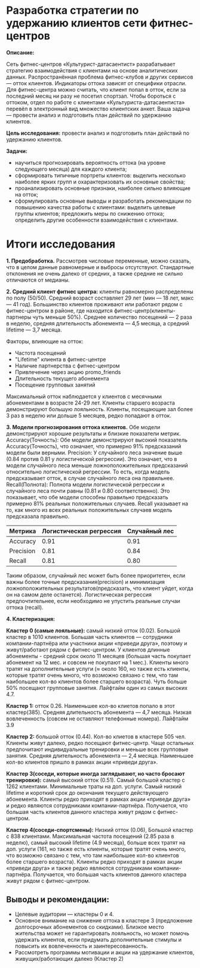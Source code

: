 # Разработка стратегии по удержанию клиентов сети фитнес-центров

**Описание:**

Сеть фитнес-центров «Культурист-датасаентист» разрабатывает стратегию взаимодействия с клиентами на основе аналитических данных. Распространённая проблема фитнес-клубов и других сервисов — отток клиентов. Индикаторы оттока зависят от специфики отрасли. Для фитнес-центра можно считать, что клиент попал в отток, если за последний месяц ни разу не посетил спортзал. Чтобы бороться с оттоком, отдел по работе с клиентами «Культуриста-датасаентиста» перевёл в электронный вид множество клиентских анкет. Ваша задача — провести анализ и подготовить план действий по удержанию клиентов.

**Цель исследования:** провести анализ и подготовить план действий по удержанию клиентов.

**Задачи:**

- научиться прогнозировать вероятность оттока (на уровне следующего месяца) для каждого клиента;
- сформировать типичные портреты клиентов: выделить несколько наиболее ярких групп и охарактеризовать их основные свойства;
- проанализировать основные признаки, наиболее сильно влияющие на отток;
- сформулировать основные выводы и разработать рекомендации по повышению качества работы с клиентами: выделить целевые группы клиентов; предложить меры по снижению оттока; определить другие особенности взаимодействия с клиентами.

# Итоги исследования

**1. Предобработка.** Рассмотрев числовые переменные, можно сказать, что в целом данные равномерные и выбросы отсутствуют. Стандартные отклонения не очень далеко от средних, а также средние не сильно отличаются от медианы.

**2. Средний клиент фитнес центра:** клиенты равномерно распределены по полу (50/50). Средний возраст составляет 29 лет (мин — 18 лет, макс — 41 год). Большинство клиентов проживают или работают рядом с фитнес-центром в районе, где находится фитнес-центр(клиенты-партнеры чуть меньше 50%). Среднее количество посещений — 2 раза в неделю, средняя длительность абонемента — 4,5 месяца, а средний lifetime — 3,7 месяца.

Факторы, влияющие на отток:
- Частота посещений
- "Lifetime" клиента в фитнес-центре
- Наличие партнерства с фитнес-центром
- Привлечение через акцию promo_friends
- Длительность текущего абонемента
- Посещение групповых занятий

Максимальный отток наблюдается у клиентов с месячными абонементами в возрасте 24-29 лет. Клиенты старшего возраста демонстрируют большую лояльность. Клиенты, посещающие зал более 3 раз в неделю или дольше 5 месяцев, редко попадают в отток.

**3. Модели прогнозирования оттока клиентов.** Обе модели демонстрируют хорошие результаты и близкие показатели метрик. Accuracy(Точность): Обе модели демонстрируют высокий показатель Accuracy(Точность), что означает, что примерно 91% предсказаний модели были верными. Precision: У случайного леса значение выше (0.84 против 0.81 у логистической регрессии). Это означает, что в модели случайного леса меньше ложноположительных предсказаний относительно логистической регрессии. То есть, когда модель предсказывает отток, в случае случайного леса она правильнее. Recall(Полнота): Полнота модели логистической регрессии и случайного леса почти равны (0.81 и 0.80 соответственно). Это показывает, что обе модели способны правильно предсказать примерно 81% реальных положительных случаев. Recall указывает на то, как много из всех реальных положительных случаев модель предсказала правильно.

| Метрика               | Логистическая регрессия | Случайный лес |
|-----------------------|-------------------------|---------------|
| Accuracy              | 0.91                   | 0.91         |
| Precision             | 0.81                   | 0.84         |
| Recall                | 0.81                   | 0.80         |

Таким образом, случайный лес может быть более приоритетен, если важны более точные предсказания(precision) и минимизация ложноположительных результатов(предсказать, что клиент уйдет, когда он на самом деле останется). Логистическая регрессия предпочтительнее, если необходимо не упустить реальные случаи оттока (recall).


**4. Кластеризация:**

**Кластер 0 (самые лояльные):** cамый низкий отток (0.02). Большой кластер в 1010 клиентов. Большая часть клиентов —  сотрудники компании-партнёра или участники акции «приведи друга», поэтому и живут/работают рядом с фитнес-центром. У клиентов длинные абонементы - средний срок около 11 месяцев (большая часть покупает абонемент на 12 мес. и совсем не покупают на 1 мес.). Клиенты много тратят на дополнительные услуги (≈ около 160, но также есть клиенты, которые тратят очень много, что возможно связано с тем, что там наибольшее кол-во клиентов более старшего возраста). Чуть больше 50% посещают групповые занятия. Лайфтайм один из самых высоких 4.7.

**Кластер 1:** отток 0.26. Наименьшее кол-во клиетов попало в этот кластер(385). Средняя длительность абонемента — 4,7 месяца. Низкая вовлеченность (совсем не оставляют телефонные номера). Лайфтайм 3.9 

**Кластер 2:** большой отток (0.44). Кол-во клиетов в кластере 505 чел. Клиенты живут далеко, редко посещают фитнес-центр. Чаще остальных предпочитают индивидуальные тренировки и меньше всех групповые занятия. Средняя длительность абонемента — 2,4 месяца. Наименьшее кол-во клиентов пришло в рамках акции «приведи друга».

**Кластер 3(соседи, которые иногда заглядывают, но часто бросают тренировки):**
самый высокий отток (0.51). Самый большой кластер с 1262 клиентами. Минимальные траты на доп. услуги. Самый низкий lifetime и короткий срок до окончания текущего действующего абонемента. Клиенты редко приходят в рамках акции «приведи друга» и редко являются сотрудниками компании-партнёра. Получается, что большая часть клиентов данного кластера живут рядом с фитнес-центром.

**Кластер 4(соседи-спортсмены):** Низкий отток (0.06), Большой кластер с 838 клиентами. Максимальная частота посещений (2.85 раза в неделю), самый высокий lifetime (4.9 месяца), больше всех тратят на доп. услуги (161, но также есть клиенты, которые тратят очень много, что возможно связано с тем, что там наибольшее кол-во клиентов более старшего возраста). Клиенты редко приходят в рамках акции «приведи друга» и также редко являются сотрудниками компании-партнёра. Получается, что большая часть клиентов данного кластера живут рядом с фитнес-центром.


## Выводы и рекомендации:

- Целевые аудитории — кластеры 0 и 4.
- Основное внимание на снижение оттока в кластере 3 (предложение долгосрочных абонементов со скидками). Близкое место жительства может не гарантировать лояльность, но может помочь удержать клиентов, если придумать дополнительные стимулы и повысить их вовлеченность и заинтересованность.
- Рассмотреть программы мотивации и акции на удержание клиентов, живущих/работающих далеко (Кластер 2)

